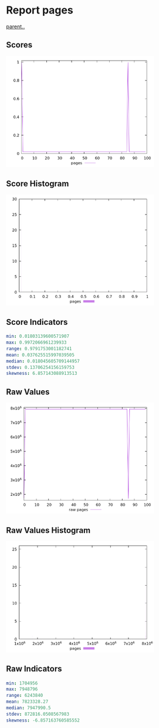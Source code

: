 # Report pages

[parent..](./..)  


## Scores

![score](./score.png)  

## Score Histogram

![hist](./hist.png)  

## Score Indicators

```yaml
min: 0.01803139600571907
max: 0.9972066961239933
range: 0.9791753001182741
mean: 0.037625515997039505
median: 0.018045605709144957
stdev: 0.13706254156159753
skewness: 6.857143088913513

```

## Raw Values

![raw](./raw.png)  

## Raw Values Histogram

![raw hist](./raw_hist.png)  

## Raw Indicators

```yaml
min: 1704956
max: 7948796
range: 6243840
mean: 7823328.27
median: 7947990.5
stdev: 872816.0508567983
skewness: -6.857163760585552

```

<style>
  img {
    max-width: 80%;
  }
</style>
      
